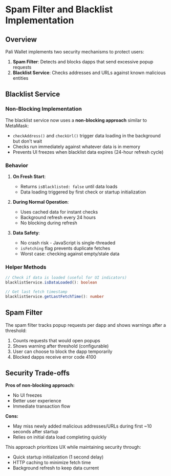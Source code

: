 # Spam Filter and Blacklist Implementation

## Overview

Pali Wallet implements two security mechanisms to protect users:

1. **Spam Filter**: Detects and blocks dapps that send excessive popup requests
2. **Blacklist Service**: Checks addresses and URLs against known malicious entities

## Blacklist Service

### Non-Blocking Implementation

The blacklist service now uses a **non-blocking approach** similar to MetaMask:

- `checkAddress()` and `checkUrl()` trigger data loading in the background but don't wait
- Checks run immediately against whatever data is in memory
- Prevents UI freezes when blacklist data expires (24-hour refresh cycle)

### Behavior

1. **On Fresh Start**: 
   - Returns `isBlacklisted: false` until data loads
   - Data loading triggered by first check or startup initialization

2. **During Normal Operation**:
   - Uses cached data for instant checks
   - Background refresh every 24 hours
   - No blocking during refresh

3. **Data Safety**:
   - No crash risk - JavaScript is single-threaded
   - `isFetching` flag prevents duplicate fetches
   - Worst case: checking against empty/stale data

### Helper Methods

```typescript
// Check if data is loaded (useful for UI indicators)
blacklistService.isDataLoaded(): boolean

// Get last fetch timestamp
blacklistService.getLastFetchTime(): number
```

## Spam Filter

The spam filter tracks popup requests per dapp and shows warnings after a threshold:

1. Counts requests that would open popups
2. Shows warning after threshold (configurable)
3. User can choose to block the dapp temporarily
4. Blocked dapps receive error code 4100

## Security Trade-offs

**Pros of non-blocking approach:**
- No UI freezes
- Better user experience
- Immediate transaction flow

**Cons:**
- May miss newly added malicious addresses/URLs during first ~10 seconds after startup
- Relies on initial data load completing quickly

This approach prioritizes UX while maintaining security through:
- Quick startup initialization (1 second delay)
- HTTP caching to minimize fetch time
- Background refresh to keep data current